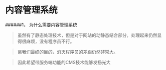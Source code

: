 # 内容管理系统

######1， 为什么需要内容管理系统
>虽然有了静态处理技术，但是对于网站的动静态结合部分，处理起来仍然显得很麻烦，没有程序员不行。

>离我们最终的目的，消灭程序员的差距仍然非常大。

>因此希望带服务端功能的CMS技术能够发扬光大